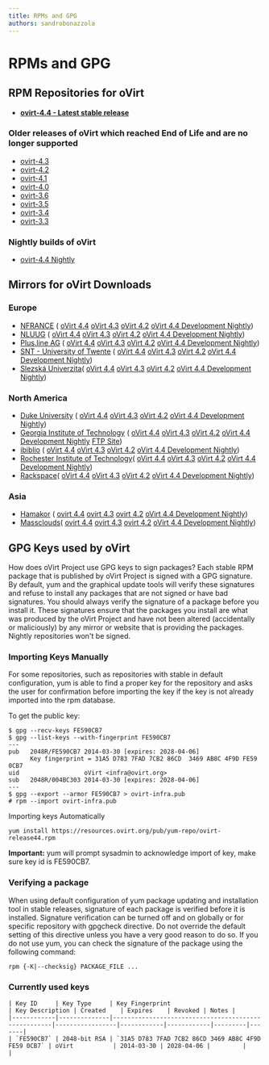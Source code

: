 ```yaml
---
title: RPMs and GPG
authors: sandrobonazzola
---
```


# RPMs and GPG

## RPM Repositories for oVirt

-   **[ovirt-4.4 - Latest stable release](https://resources.ovirt.org/pub/ovirt-4.4/)**

### Older releases of oVirt which reached End of Life and are no longer supported

-   [ovirt-4.3](https://resources.ovirt.org/pub/ovirt-4.3/)
-   [ovirt-4.2](https://resources.ovirt.org/pub/ovirt-4.2/)
-   [ovirt-4.1](https://resources.ovirt.org/pub/ovirt-4.1/)
-   [ovirt-4.0](https://resources.ovirt.org/pub/ovirt-4.0/)
-   [ovirt-3.6](https://resources.ovirt.org/pub/ovirt-3.6/)
-   [ovirt-3.5](https://resources.ovirt.org/pub/ovirt-3.5/)
-   [ovirt-3.4](https://resources.ovirt.org/pub/ovirt-3.4/)
-   [ovirt-3.3](https://resources.ovirt.org/pub/ovirt-3.3/)

### Nightly builds of oVirt

-   [ovirt-4.4 Nightly](https://resources.ovirt.org/pub/ovirt-master-snapshot)

## Mirrors for oVirt Downloads

### Europe

- [NFRANCE](http://ovirt.repo.nfrance.com/) (
[oVirt 4.4](http://ovirt.repo.nfrance.com/ovirt-4.4/)
[oVirt 4.3](http://ovirt.repo.nfrance.com/ovirt-4.3/)
[oVirt 4.2](http://ovirt.repo.nfrance.com/ovirt-4.2/)
[oVirt 4.4 Development Nightly](http://ovirt.repo.nfrance.com/ovirt-master-snapshot/))
- [NLUUG](https://ftp.nluug.nl/os/Linux/virtual/ovirt/) (
[oVirt 4.4](https://ftp.nluug.nl/os/Linux/virtual/ovirt/ovirt-4.4/)
[oVirt 4.3](https://ftp.nluug.nl/os/Linux/virtual/ovirt/ovirt-4.3/)
[oVirt 4.2](https://ftp.nluug.nl/os/Linux/virtual/ovirt/ovirt-4.2/)
[oVirt 4.4 Development Nightly](http://ftp.nluug.nl/os/Linux/virtual/ovirt/ovirt-master-snapshot/))
- [Plus.line AG](http://www.plusline.net/en/) (
[oVirt 4.4](http://ftp.plusline.net/ovirt/ovirt-4.4/)
[oVirt 4.3](http://ftp.plusline.net/ovirt/ovirt-4.3/)
[oVirt 4.2](http://ftp.plusline.net/ovirt/ovirt-4.2/)
[oVirt 4.4 Development Nightly](http://ftp.plusline.net/ovirt/ovirt-master-snapshot/))
- [SNT - University of Twente](http://ftp.snt.utwente.nl/pub/software/ovirt/) (
[oVirt 4.4](http://ftp.snt.utwente.nl/pub/software/ovirt/ovirt-4.4/)
[oVirt 4.3](http://ftp.snt.utwente.nl/pub/software/ovirt/ovirt-4.3/)
[oVirt 4.2](http://ftp.snt.utwente.nl/pub/software/ovirt/ovirt-4.2/)
[oVirt 4.4 Development Nightly](http://ftp.snt.utwente.nl/pub/software/ovirt/ovirt-master-snapshot/))
- [Slezská Univerzita](http://mirror.slu.cz/ovirt/)(
[oVirt 4.4](http://mirror.slu.cz/ovirt/ovirt-4.4/)
[oVirt 4.3](http://mirror.slu.cz/ovirt/ovirt-4.3/)
[oVirt 4.2](http://mirror.slu.cz/ovirt/ovirt-4.2/)
[oVirt 4.4 Development Nightly](http://mirror.slu.cz/ovirt/ovirt-master-snapshot/))


### North America

- [Duke University](http://archive.linux.duke.edu/ovirt/) (
[oVirt 4.4](http://archive.linux.duke.edu/ovirt/pub/ovirt-4.4)
[oVirt 4.3](http://archive.linux.duke.edu/ovirt/pub/ovirt-4.3/)
[oVirt 4.2](http://archive.linux.duke.edu/ovirt/pub/ovirt-4.2/)
[oVirt 4.4 Development Nightly](http://archive.linux.duke.edu/ovirt/pub/ovirt-master-snapshot/))
- [Georgia Institute of Technology](http://www.gtlib.gatech.edu/pub/oVirt) (
[oVirt 4.4](http://www.gtlib.gatech.edu/pub/oVirt/pub/ovirt-4.4/)
[oVirt 4.3](http://www.gtlib.gatech.edu/pub/oVirt/pub/ovirt-4.3/)
[oVirt 4.2](http://www.gtlib.gatech.edu/pub/oVirt/pub/ovirt-4.2/)
[oVirt 4.4 Development Nightly](http://www.gtlib.gatech.edu/pub/oVirt/pub/ovirt-master-snapshot/)
[FTP Site](ftp://ftp.gtlib.gatech.edu/pub/oVirt))
- [ibiblio](http://mirrors.ibiblio.org/ovirt/) (
[oVirt 4.4](http://mirrors.ibiblio.org/ovirt/pub/ovirt-4.3/)
[oVirt 4.3](http://mirrors.ibiblio.org/ovirt/pub/ovirt-4.3/)
[oVirt 4.2](http://mirrors.ibiblio.org/ovirt/pub/ovirt-4.2/)
[oVirt 4.4 Development Nightly](http://mirrors.ibiblio.org/ovirt/pub/ovirt-master-snapshot/))
- [Rochester Institute of Technology](http://mirrors.rit.edu/ovirt)(
[oVirt 4.4](http://mirrors.rit.edu/ovirt/pub/ovirt-4.3/)
[oVirt 4.3](http://mirrors.rit.edu/ovirt/pub/ovirt-4.3/)
[oVirt 4.2](http://mirrors.rit.edu/ovirt/pub/ovirt-4.2/)
[oVirt 4.4 Development Nightly](http://mirrors.rit.edu/ovirt/pub/ovirt-master-snapshot/))
- [Rackspace](http://mirror.rackspace.com/ovirt/)(
[oVirt 4.4](http://mirror.rackspace.com/ovirt/ovirt-4.3/)
[oVirt 4.3](http://mirror.rackspace.com/ovirt/ovirt-4.3/)
[oVirt 4.2](http://mirror.rackspace.com/ovirt/ovirt-4.2/)
[oVirt 4.4 Development Nightly](http://mirror.rackspace.com/ovirt/ovirt-master-snapshot/))


### Asia

- [Hamakor](http://mirror.isoc.org.il/pub/ovirt/) (
[ovirt 4.4](http://mirror.isoc.org.il/pub/ovirt/ovirt-4.4/)
[ovirt 4.3](http://mirror.isoc.org.il/pub/ovirt/ovirt-4.3/)
[ovirt 4.2](http://mirror.isoc.org.il/pub/ovirt/ovirt-4.2/)
[oVirt 4.4 Development Nightly](http://mirror.isoc.org.il/pub/ovirt/ovirt-master-snapshot/))
- [Massclouds](http://mirror.massclouds.com/ovirt/)(
[ovirt 4.4](http://mirror.massclouds.com/ovirt/ovirt-4.4/)
[ovirt 4.3](http://mirror.massclouds.com/ovirt/ovirt-4.3/)
[ovirt 4.2](http://mirror.massclouds.com/ovirt/ovirt-4.2/)
[oVirt 4.4 Development Nightly](http://mirror.massclouds.com/ovirt/ovirt-master-snapshot/))


## GPG Keys used by oVirt

How does oVirt Project use GPG keys to sign packages?
Each stable RPM package that is published by oVirt Project is signed with a GPG signature.
By default, yum and the graphical update tools will verify these signatures and refuse to install any packages that are not signed or have bad signatures.
You should always verify the signature of a package before you install it.
These signatures ensure that the packages you install are what was produced by the oVirt Project and have not been altered (accidentally or maliciously)
by any mirror or website that is providing the packages. Nightly repositories won't be signed.

### Importing Keys Manually

For some repositories, such as repositories with stable in default configuration, yum is able to find a proper key for the repository and asks the user
for confirmation before importing the key if the key is not already imported into the rpm database.

To get the public key:

    $ gpg --recv-keys FE590CB7
    $ gpg --list-keys --with-fingerprint FE590CB7
    ---
    pub   2048R/FE590CB7 2014-03-30 [expires: 2028-04-06]
          Key fingerprint = 31A5 D783 7FAD 7CB2 86CD  3469 AB8C 4F9D FE59 0CB7
    uid                  oVirt <infra@ovirt.org>
    sub   2048R/004BC303 2014-03-30 [expires: 2028-04-06]
    ---
    $ gpg --export --armor FE590CB7 > ovirt-infra.pub
    # rpm --import ovirt-infra.pub

Importing keys Automatically

    yum install https://resources.ovirt.org/pub/yum-repo/ovirt-release44.rpm

**Important:** yum will prompt sysadmin to acknowledge import of key, make sure key id is FE590CB7.

### Verifying a package

When using default configuration of yum package updating and installation tool in stable releases, signature of each package is verified before it is installed.
Signature verification can be turned off and on globally or for specific repository with gpgcheck directive.
Do not override the default setting of this directive unless you have a very good reason to do so.
If you do not use yum, you can check the signature of the package using the following command:

    rpm {-K|--checksig} PACKAGE_FILE ...

### Currently used keys


    | Key ID     | Key Type     | Key Fingerprint                                     | Key Description | Created    | Expires    | Revoked | Notes |
    |------------|--------------|-----------------------------------------------------|-----------------|------------|------------|---------|-------|
    | `FE590CB7` | 2048-bit RSA | `31A5 D783 7FAD 7CB2 86CD 3469 AB8C 4F9D FE59 0CB7` | oVirt           | 2014-03-30 | 2028-04-06 |         |       |
